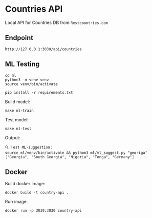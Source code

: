 # Countries API

Local API for Countries DB from `Restcountries.com`

## Endpoint

```shell
http://127.0.0.1:3030/api/countries
```

## ML Testing

```shell
cd ml
python3 -m venv venv
source venv/bin/activate

pip install -r requirements.txt
```
Build model:
```shell
make ml-train
```

Test model:
```shell
make ml-test 
```
Output:
```shell
🔍 Test ML-suggestion:
source ml/venv/bin/activate && python3 ml/ml_suggest.py "georiga"
["Georgia", "South Georgia", "Nigeria", "Tonga", "Germany"]
```

## Docker

Build docker image:

```shell
docker build -t country-api .
```

Run image:

```shell
docker run -p 3030:3030 country-api
```
